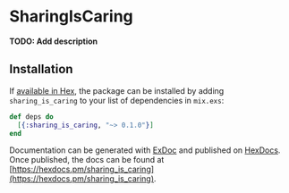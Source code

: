 # SharingIsCaring

**TODO: Add description**

## Installation

If [available in Hex](https://hex.pm/docs/publish), the package can be installed
by adding `sharing_is_caring` to your list of dependencies in `mix.exs`:

```elixir
def deps do
  [{:sharing_is_caring, "~> 0.1.0"}]
end
```

Documentation can be generated with [ExDoc](https://github.com/elixir-lang/ex_doc)
and published on [HexDocs](https://hexdocs.pm). Once published, the docs can
be found at [https://hexdocs.pm/sharing_is_caring](https://hexdocs.pm/sharing_is_caring).

